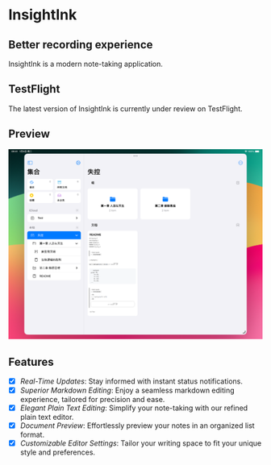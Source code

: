 # InsightInk

## Better recording experience

InsightInk is a modern note-taking application.

## TestFlight

The latest version of InsightInk is currently under review on TestFlight.

## Preview

![Preview](Resources/Preview.png)

## Features

- [x] *Real-Time Updates*: Stay informed with instant status notifications.
- [x] *Superior Markdown Editing*: Enjoy a seamless markdown editing experience, tailored for precision and ease.
- [x] *Elegant Plain Text Editing*: Simplify your note-taking with our refined plain text editor.
- [x] *Document Preview*: Effortlessly preview your notes in an organized list format.
- [x] *Customizable Editor Settings*: Tailor your writing space to fit your unique style and preferences.